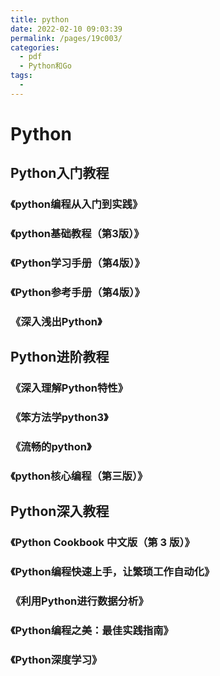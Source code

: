 ```yaml
---
title: python
date: 2022-02-10 09:03:39
permalink: /pages/19c003/
categories:
  - pdf
  - Python和Go
tags:
  - 
---
```



# Python

## Python入门教程

### 《python编程从入门到实践》

### 《python基础教程（第3版）》

### 《Python学习手册（第4版）》

### 《Python参考手册（第4版）》

### 《深入浅出Python》

## Python进阶教程

### 《深入理解Python特性》

### 《笨方法学python3》

### 《流畅的python》

### 《python核心编程（第三版）》

## Python深入教程

### 《Python Cookbook 中文版（第 3 版）》

### 《Python编程快速上手，让繁琐工作自动化》

### 《利用Python进行数据分析》

### 《Python编程之美：最佳实践指南》

### 《Python深度学习》
